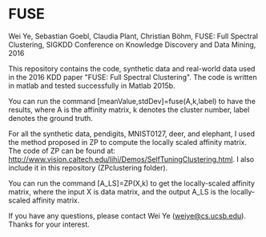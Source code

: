 # FUSE
Wei Ye, Sebastian Goebl, Claudia Plant, Christian Böhm, FUSE: Full Spectral Clustering, SIGKDD Conference on Knowledge Discovery and Data Mining, 2016

This repository contains the code, synthetic data and real-world data used in the 2016 KDD paper "FUSE: Full Spectral Clustering". The code is written in matlab and tested successfully in Matlab 2015b. 

You can run the command [meanValue,stdDev]=fuse(A,k,label) to have the results, where A is the affinity matrix, k denotes the cluster number, label denotes the ground truth. 

For all the synthetic data, pendigits, MNIST0127, deer, and elephant, I used the method proposed in ZP to compute the locally scaled affinity matrix. The code of ZP can be found at: http://www.vision.caltech.edu/lihi/Demos/SelfTuningClustering.html. I also include it in this repository (ZPclustering folder).

You can run the command [A_LS]=ZP(X,k) to get the locally-scaled affinity matrix, where the input X is data matrix, and the output A_LS is the locally-scaled affinity matrix.

If you have any questions, please contact Wei Ye (weiye@cs.ucsb.edu). Thanks for your interest.

